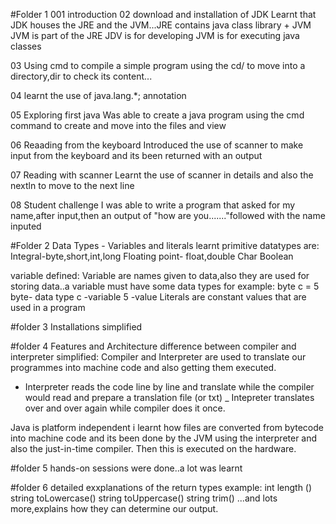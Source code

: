 #Folder 1
001 introduction
02 download and installation of JDK
Learnt that JDK houses the JRE and the JVM...JRE contains java class library + JVM
JVM is part of the JRE 
JDV is for developing
JVM is for executing java classes

03 
Using cmd to compile a simple program using the cd/ to move into a directory,dir to check its content...

04
learnt the use of java.lang.*; annotation

05 Exploring first java
 Was able to create a java program using the cmd command to create and move into the files and view 

06 Reaading from the keyboard
Introduced the use of scanner to make input from the keyboard and its been returned with an output

07 Reading with scanner
Learnt the use of scanner in details and also the nextln to move to the next line

08 Student challenge
I was able to write a program that asked for my name,after input,then an output of "how are you......."followed with the name inputed

#Folder 2
Data Types - Variables and literals
learnt primitive datatypes are:
  Integral-byte,short,int,long
  Floating point- float,double
  Char
  Boolean

variable defined:
Variable are names given to data,also they are used for storing data..a variable must have some data types
  for example:
byte c = 5
byte- data type
c -variable
5 -value
 Literals are constant values that are used in a program

#folder 3
Installations simplified

#folder 4
Features and Architecture
difference between compiler and interpreter simplified:
  Compiler and Interpreter are used to translate our programmes into machine code and also getting them executed.
- Interpreter reads the code line by line and translate while the compiler would read and prepare a translation file (or txt)
_ Intepreter translates over and over again while compiler does it once.

Java is platform independent
i learnt how files are converted from bytecode into machine code and its been done by the JVM using the interpreter and also the just-in-time compiler.
Then this is executed on the hardware.

#folder 5
hands-on sessions were done..a lot was learnt

#folder 6
detailed exxplanations of the return types
example:
   int length ()
   string toLowercase()
   string toUppercase()
   string trim()
...and lots more,explains how they can determine our output. 
